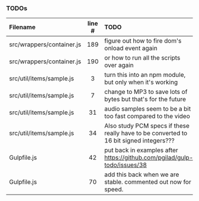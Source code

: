 ### TODOs
| Filename | line # | TODO
|:------|:------:|:------
| src/wrappers/container.js | 189 | figure out how to fire dom's onload event again
| src/wrappers/container.js | 190 | or how to run all the scripts over again
| src/util/items/sample.js | 3 | turn this into an npm module, but only when it's working
| src/util/items/sample.js | 7 | change to MP3 to save lots of bytes but that's for the future
| src/util/items/sample.js | 31 | audio samples seem to be a bit too fast compared to the video
| src/util/items/sample.js | 34 | Also study PCM specs if these really have to be converted to 16 bit signed integers???
| Gulpfile.js | 42 | put back in examples after https://github.com/pgilad/gulp-todo/issues/38
| Gulpfile.js | 70 | add this back when we are stable. commented out now for speed.